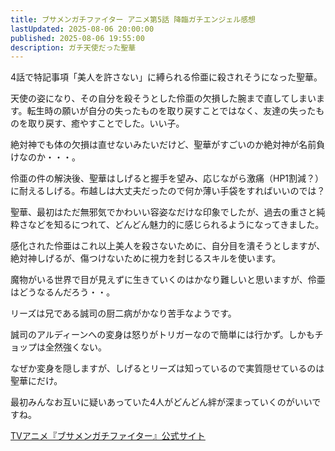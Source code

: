```yaml
---
title: ブサメンガチファイター アニメ第5話 降臨ガチエンジェル感想
lastUpdated: 2025-08-06 20:00:00
published: 2025-08-06 19:55:00
description: ガチ天使だった聖華
---
```


4話で特記事項「美人を許さない」に縛られる伶亜に殺されそうになった聖華。

天使の姿になり、その自分を殺そうとした伶亜の欠損した腕まで直してしまいます。転生時の願いが自分の失ったものを取り戻すことではなく、友達の失ったものを取り戻す、癒やすことでした。いい子。

絶対神でも体の欠損は直せないみたいだけど、聖華がすごいのか絶対神が名前負けなのか・・・。

伶亜の件の解決後、聖華はしげると握手を望み、応じながら激痛（HP1割減？）に耐えるしげる。布越しは大丈夫だったので何か薄い手袋をすればいいのでは？

聖華、最初はただ無邪気でかわいい容姿なだけな印象でしたが、過去の重さと純粋さなどを知るにつれて、どんどん魅力的に感じられるようになってきました。

感化された伶亜はこれ以上美人を殺さないために、自分目を潰そうとしますが、絶対神しげるが、傷つけないために視力を封じるスキルを使います。

魔物がいる世界で目が見えずに生きていくのはかなり難しいと思いますが、伶亜はどうなるんだろう・・。

リーズは兄である誠司の厨二病がかなり苦手なようです。

誠司のアルディーンへの変身は怒りがトリガーなので簡単には行かず。しかもチョップは全然強くない。

なぜか変身を隠しますが、しげるとリーズは知っているので実質隠せているのは聖華にだけ。

最初みんなお互いに疑いあっていた4人がどんどん絆が深まっていくのがいいですね。

[TVアニメ『ブサメンガチファイター』公式サイト](https://busamen-gachi-fighter.com)
